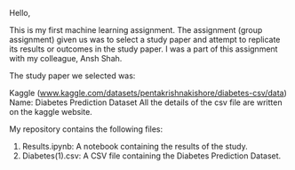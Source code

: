 Hello,

This is my first machine learning assignment. The assignment (group assignment) given us was to select a study paper and attempt to replicate its results or outcomes in the study paper. I was a part of this assignment with my colleague, Ansh Shah.

The study paper we selected was:

Kaggle (www.kaggle.com/datasets/pentakrishnakishore/diabetes-csv/data)
Name: Diabetes Prediction Dataset
All the details of the csv file are written on the kaggle website.

My repository contains the following files:

1. Results.ipynb: A notebook containing the results of the study.
2. Diabetes(1).csv: A CSV file containing the Diabetes Prediction Dataset.


